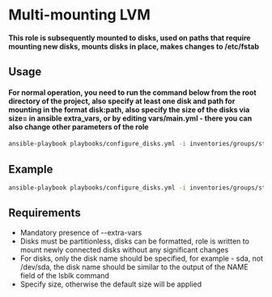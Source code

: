Multi-mounting LVM
=========

#### This role is subsequently mounted to disks, used on paths that require mounting new disks, mounts disks in place, makes changes to /etc/fstab

Usage
-----------
#### For normal operation, you need to run the command below from the root directory of the project, also specify at least one disk and path for mounting in the format disk:path, also specify the size of the disks via size= in ansible extra_vars, or by editing vars/main.yml - there you can also change other parameters of the role

```bash
ansible-playbook playbooks/configure_disks.yml -i inventories/groups/storage-test.yml --extra-vars 'input=disk:/path/to/mount_point size=some_size'
```

Example
--------------
```bash
ansible-playbook playbooks/configure_disks.yml -i inventories/groups/storage-test.yml --extra-vars 'input=sda:/storage-1,sdb:/storage-2,sdc:/storage-3 size=500'
```

Requirements
----------
- Mandatory presence of --extra-vars
- Disks must be partitionless, disks can be formatted, role is written to mount newly connected disks without any significant changes
- For disks, only the disk name should be specified, for example - sda, not /dev/sda, the disk name should be similar to the output of the NAME field of the lsblk command
- Specify size, otherwise the default size will be applied


